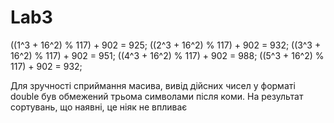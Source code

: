 # Lab3
((1^3 + 16^2) % 117) + 902 = 925;
((2^3 + 16^2) % 117) + 902 = 932;
((3^3 + 16^2) % 117) + 902 = 951;
((4^3 + 16^2) % 117) + 902 = 988;
((5^3 + 16^2) % 117) + 902 = 932;

Для зручності сприймання масива, вивід дійсних чисел у форматі double був обмежений трьома символами після коми.
На результат сортувань, що наявні, це ніяк не впливає
